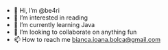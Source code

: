 - 👋 Hi, I’m @be4ri
- 👀 I’m interested in reading
- 🌱 I’m currently learning Java
- 💞️ I’m looking to collaborate on anything fun
- 📫 How to reach me bianca.ioana.bolca@gmail.com

<!---
Bianca0104/Bianca0104 is a ✨ special ✨ repository because its `README.md` (this file) appears on your GitHub profile.
You can click the Preview link to take a look at your changes.
--->

